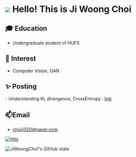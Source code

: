   
<h1> 

<img src="http://img.shields.io/badge/-222222?style=flat&logo=about.me&logoColor=blue"/>
        
</a>
Hello! This is Ji Woong Choi </h1>

<h2> 🎓 Education</h1>

- Undergraduate student of HUFS

<h2>👀 Interest</h2>

- Computer Vision, GAN

<h2> ✨ Posting </h2>
- Understanding KL divergence, CrossEntropy : <A href = "https://blog.naver.com/choiji320/222831783707"> link </A>

<h2> 📫Email </h2>

- choiji320@naver.com


[![Hits](https://hits.seeyoufarm.com/api/count/incr/badge.svg?url=https%3A%2F%2Fgithub.com%2FJiWoongCho1&count_bg=%233DC8BE&title_bg=%23555555&icon=&icon_color=%23E7E7E7&title=Gihub+Stats&edge_flat=false)](https://hits.seeyoufarm.com)

![JiWoongCho1's GitHub stats](https://github-readme-stats.vercel.app/api?username=JiWoongCho1&theme=dark&show_icons=true)

<!---
JiWoongCho1/JiWoongCho1 is a ✨ special ✨ repository because its `README.md` (this file) appears on your GitHub profile.
You can click the Preview link to take a look at your changes.
--->
